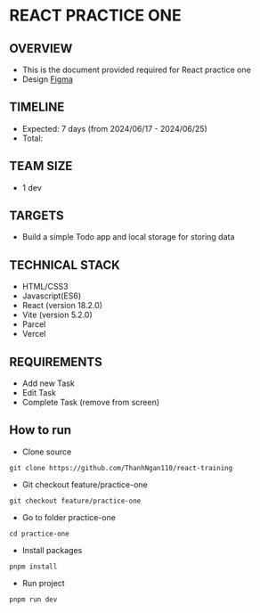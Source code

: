 # REACT PRACTICE ONE

## OVERVIEW

- This is the document provided required for React practice one
- Design [Figma](<https://app.todoist.com/app/today>)

## TIMELINE

- Expected: 7 days (from 2024/06/17 - 2024/06/25)
- Total: 

## TEAM SIZE

- 1 dev

## TARGETS

- Build a simple Todo app and  local storage for storing data

## TECHNICAL STACK

- HTML/CSS3
- Javascript(ES6)
- React (version 18.2.0)
- Vite (version 5.2.0)
- Parcel
- Vercel

## REQUIREMENTS

- Add new Task
- Edit Task
- Complete Task (remove from screen)

## How to run

- Clone source

```
git clone https://github.com/ThanhNgan110/react-training
```

- Git checkout feature/practice-one

```
git checkout feature/practice-one
```

- Go to folder practice-one

```
cd practice-one
```

- Install packages

```
pnpm install
```

- Run project

```
pnpm run dev
```
